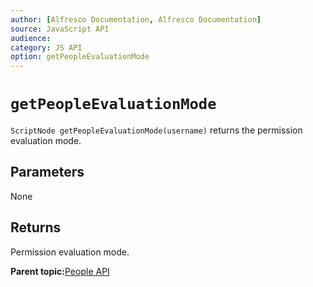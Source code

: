 ```yaml
---
author: [Alfresco Documentation, Alfresco Documentation]
source: JavaScript API
audience: 
category: JS API
option: getPeopleEvaluationMode
---
```


# `getPeopleEvaluationMode`

`ScriptNode getPeopleEvaluationMode(username)` returns the permission evaluation mode.

## Parameters

None

## Returns

Permission evaluation mode.

**Parent topic:**[People API](../references/API-JS-People.md)

